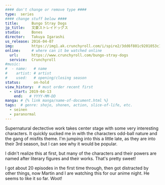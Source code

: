 ```yaml
---
#### don't change or remove type ####
type:  series
#### change stuff below ####
title:      Bungo Stray Dogs
jp_title:   文豪ストレイドッグス
studio:     Bones
director:   Takuya Igarashi
us_release: 2016-04-07
img:        https://img1.ak.crunchyroll.com/i/spire2/3dd6f801c9201053c12f46211bb7ee7c1482734207_full.jpg 
online:     # where can it be watched online
  url:      https://www.crunchyroll.com/bungo-stray-dogs
  service:  Crunchyroll
#music:
#  - name:   # name
#    artist: # artist
#    used:   # opening/closing season
status:      on-hold
view_history:  # must order recent first
  - start: 2019-04-13 
    end:   # YYYY-MM-DD
manga: # {% link manga/name-of-document.html %}
tags:  # genre: shojo, shonen, action, slice-of-life, etc.
  - seinen
  - paranormal
---
```


Supernatural dectective work takes center stage with some very interesting characters. It quickly sucked me in with the characters odd-ball nature and the gang of misfits theme. I'm jumping into this a little late, as they are into their 3rd season, but I can see why it would be popular. 

I didn't realize this at first, but many of the characters and their powers are named after literary figures and their works. That's pretty sweet!

I got about 20 episodes in the first time through, then got distracted by other things, now Martin and I are watching this for our anime night. He seems to like it so far. Woot! 